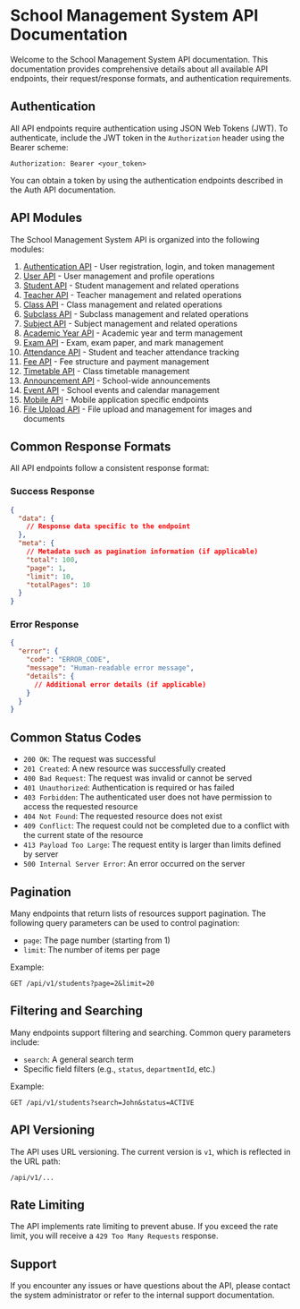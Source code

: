 # School Management System API Documentation

Welcome to the School Management System API documentation. This documentation provides comprehensive details about all available API endpoints, their request/response formats, and authentication requirements.

## Authentication

All API endpoints require authentication using JSON Web Tokens (JWT). To authenticate, include the JWT token in the `Authorization` header using the Bearer scheme:

```
Authorization: Bearer <your_token>
```

You can obtain a token by using the authentication endpoints described in the Auth API documentation.

## API Modules

The School Management System API is organized into the following modules:

1. [Authentication API](./authRoutes.md) - User registration, login, and token management
2. [User API](./userRoutes.md) - User management and profile operations
3. [Student API](./studentRoutes.md) - Student management and related operations
4. [Teacher API](./teacherRoutes.md) - Teacher management and related operations
5. [Class API](./classRoutes.md) - Class management and related operations
6. [Subclass API](./subclassRoutes.md) - Subclass management and related operations
7. [Subject API](./subjectRoutes.md) - Subject management and related operations
8. [Academic Year API](./academicYearRoutes.md) - Academic year and term management
9. [Exam API](./examRoutes.md) - Exam, exam paper, and mark management
10. [Attendance API](./attendanceRoutes.md) - Student and teacher attendance tracking
11. [Fee API](./feeRoutes.md) - Fee structure and payment management
12. [Timetable API](./timetableRoutes.md) - Class timetable management
13. [Announcement API](./announcementRoutes.md) - School-wide announcements
14. [Event API](./eventRoutes.md) - School events and calendar management
15. [Mobile API](./mobileRoutes.md) - Mobile application specific endpoints
16. [File Upload API](./fileRoutes.md) - File upload and management for images and documents

## Common Response Formats

All API endpoints follow a consistent response format:

### Success Response

```json
{
  "data": {
    // Response data specific to the endpoint
  },
  "meta": {
    // Metadata such as pagination information (if applicable)
    "total": 100,
    "page": 1,
    "limit": 10,
    "totalPages": 10
  }
}
```

### Error Response

```json
{
  "error": {
    "code": "ERROR_CODE",
    "message": "Human-readable error message",
    "details": {
      // Additional error details (if applicable)
    }
  }
}
```

## Common Status Codes

- `200 OK`: The request was successful
- `201 Created`: A new resource was successfully created
- `400 Bad Request`: The request was invalid or cannot be served
- `401 Unauthorized`: Authentication is required or has failed
- `403 Forbidden`: The authenticated user does not have permission to access the requested resource
- `404 Not Found`: The requested resource does not exist
- `409 Conflict`: The request could not be completed due to a conflict with the current state of the resource
- `413 Payload Too Large`: The request entity is larger than limits defined by server
- `500 Internal Server Error`: An error occurred on the server

## Pagination

Many endpoints that return lists of resources support pagination. The following query parameters can be used to control pagination:

- `page`: The page number (starting from 1)
- `limit`: The number of items per page

Example:

```
GET /api/v1/students?page=2&limit=20
```

## Filtering and Searching

Many endpoints support filtering and searching. Common query parameters include:

- `search`: A general search term
- Specific field filters (e.g., `status`, `departmentId`, etc.)

Example:

```
GET /api/v1/students?search=John&status=ACTIVE
```

## API Versioning

The API uses URL versioning. The current version is `v1`, which is reflected in the URL path:

```
/api/v1/...
```

## Rate Limiting

The API implements rate limiting to prevent abuse. If you exceed the rate limit, you will receive a `429 Too Many Requests` response.

## Support

If you encounter any issues or have questions about the API, please contact the system administrator or refer to the internal support documentation. 